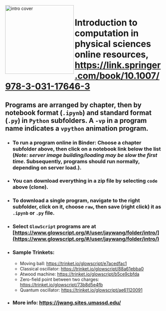 <img src="https://jwang.sites.umassd.edu/files/2023/02/intro.jpg" width="220px" align="left" border="0" alt="intro cover">

# Introduction to computation in physical sciences online resources, https://link.springer.com/book/10.1007/978-3-031-17646-3

## Programs are arranged by chapter, then by notebook format (`.ipynb`) and standard format (`.py`) in `Python` subfolders. A `-vp` in a program name indicates a `vpython` animation program.
- ### To run a program online in Binder: Choose a chapter subfolder above, then click on a notebook link below the list (*Note: server image building/loading may be slow the first time*. Subsequently, programs should run normally, depending on server load.). 
- ### You can download everything in a zip file by selecting `code` above (clone). 
- ### To download a single program, navigate to the right subfolder, click on it, choose `raw`, then save (right click) it as  `.ipynb` or `.py` file.
- ### Select `GlowScript` programs are at [https://www.glowscript.org/#/user/jaywang/folder/intro/](https://www.glowscript.org/#/user/jaywang/folder/intro/)
- ### Sample Trinkets:
   - Moving ball: https://trinket.io/glowscript/e7acedfac1
   - Classical oscillator: https://trinket.io/glowscript/88a61ebba0
   - Atwood machine: https://trinket.io/glowscript/b5ce9cbfda
   - Zero-field point between two charges: https://trinket.io/glowscript/73b8d5e4fb
   - Quantum oscillator: https://trinket.io/glowscript/ae61120091
   
- ### More info: https://jwang.sites.umassd.edu/
